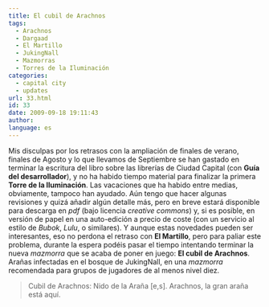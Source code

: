```yaml
---
title: El cubil de Arachnos
tags:
  - Arachnos
  - Dargaad
  - El Martillo
  - JukingNall
  - Mazmorras
  - Torres de la Iluminación
categories:
  - capital city
  - updates
url: 33.html
id: 33
date: 2009-09-18 19:11:43
author:
language: es
---
```


Mis disculpas por los retrasos con la ampliación de finales de verano, finales de Agosto y lo que llevamos de Septiembre se han gastado en terminar la escritura del libro sobre las librerías de Ciudad Capital (con **Guía del desarrollador**), y no ha habido tiempo material para finalizar la primera **Torre de la Iluminación**. Las vacaciones que ha habido entre medias, obviamente, tampoco han ayudado. Aún tengo que hacer algunas revisiones y quizá añadir algún detalle más, pero en breve estará disponible para descarga en _pdf_ (bajo licencia _creative commons_) y, si es posible, en versión de papel en una auto-edición a precio de coste (con un servicio al estilo de _Bubok_, _Lulu_, o similares). Y aunque estas novedades pueden ser interesantes, eso no perdona el retraso con **El Martillo**, pero para paliar este problema, durante la espera podéis pasar el tiempo intentando terminar la nueva _mazmorra_ que se acaba de poner en juego: **El cubil de Arachnos**. Arañas infectadas en el bosque de JukingNall, en una _mazmorra_ recomendada para grupos de jugadores de al menos nivel diez.

> Cubil de Arachnos: Nido de la Araña \[e,s\].
> Arachnos, la gran araña está aquí.
